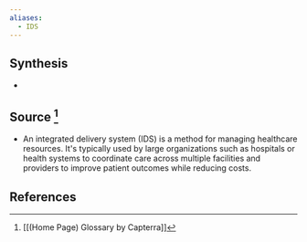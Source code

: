 ```yaml
---
aliases:
  - IDS
---
```

## Synthesis
- 
## Source [^1]
- An integrated delivery system (IDS) is a method for managing healthcare resources. It's typically used by large organizations such as hospitals or health systems to coordinate care across multiple facilities and providers to improve patient outcomes while reducing costs.
## References

[^1]: [[(Home Page) Glossary by Capterra]]